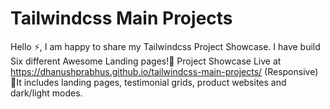 ﻿# Tailwindcss Main Projects
Hello ⚡,
I am happy to share my Tailwindcss Project Showcase. 
I have build Six different Awesome Landing pages!🚀
Project Showcase Live at https://dhanushprabhus.github.io/tailwindcss-main-projects/ (Responsive)
🌟It includes landing pages, testimonial grids, product websites and dark/light modes.

